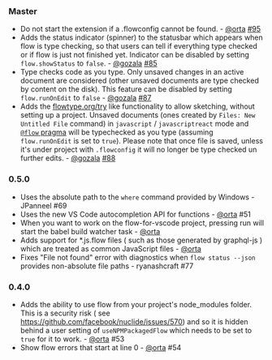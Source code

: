 ### Master


* Do not start the extension if a .flowconfig cannot be found. - [@orta][] [#95](https://github.com/flowtype/flow-for-vscode/pull/95)
* Adds the status indicator (spinner) to the statusbar which appears when flow is
  type checking, so that users can tell if everything type checked or if flow is
  just not finished yet. Indicator can be disabled by setting `flow.showStatus` to
  `false`. - [@gozala][] [#85](https://github.com/flowtype/flow-for-vscode/pull/85)
* Type checks code as you type. Only unsaved changes in an active document are
  considered (other unsaved documents are type checked by content on the disk).
  This feature can be disabled by setting `flow.runOnEdit` to `false` - [@gozala][]
  [#87](https://github.com/flowtype/flow-for-vscode/pull/87)
* Adds the [flowtype.org/try](http://flowtype.org/try/) like functionality to allow
  sketching, without setting up a project. Unsaved documents (ones created by
  `Files: New Untitled File` command) in `javascript` / `javascriptreact` mode and
  [`@flow` pragma](https://flowtype.org/docs/new-project.html#typechecking-your-files)
  will be typechecked as you type (assuming `flow.runOnEdit` is set to `true`). Please
  note that once file is saved, unless it's under project with `.flowconfig` it will
  no longer be type checked un further edits. - [@gozala]
  [#88](https://github.com/flowtype/flow-for-vscode/pull/88)

### 0.5.0

* Uses the absolute path to the `where` command provided by Windows - JPanneel #69
* Uses the new VS Code autocompletion API for functions - [@orta][] #51
* When you want to work on the flow-for-vscode project, pressing run will start the
  babel build watcher task - [@orta][]
* Adds support for *.js.flow files ( such as those generated by graphql-js ) which are 
  treated as common JavaScript files - [@orta][]
* Fixes "File not found" error with diagnostics when `flow status --json` provides
  non-absolute file paths - ryanashcraft #77

### 0.4.0

* Adds the ability to use flow from your project's node_modules folder. 
  This is a security risk ( see https://github.com/facebook/nuclide/issues/570) and so it
  is hidden behind a user setting of `useNPMPackagedFlow` which needs to be set to `true`
  for it to work. - [@orta][] #53
* Show flow errors that start at line 0 - [@orta][] #54 

[@gozala]:https://github.com/Gozala
[@orta]:https://github.com/orta
